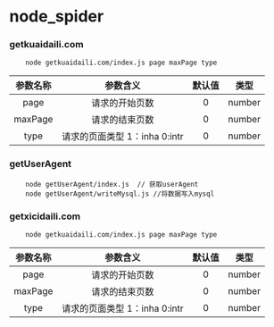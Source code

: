 # node_spider

### getkuaidaili.com 

```
    node getkuaidaili.com/index.js page maxPage type  
```

|参数名称|参数含义|默认值|类型|
|:-:|:-:|:-:|:-:|
|page|请求的开始页数|0|number|
|maxPage|请求的结束页数|0|number|
|type|请求的页面类型 1：inha 0:intr|0|number|

### getUserAgent
```
    node getUserAgent/index.js  // 获取userAgent
    node getUserAgent/writeMysql.js //将数据写入mysql
```

### getxicidaili.com

```
    node getkuaidaili.com/index.js page maxPage type  
```

|参数名称|参数含义|默认值|类型|
|:-:|:-:|:-:|:-:|
|page|请求的开始页数|0|number|
|maxPage|请求的结束页数|0|number|
|type|请求的页面类型 1：inha 0:intr|0|number|
